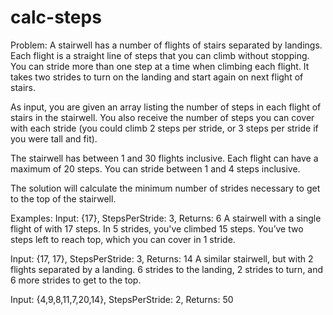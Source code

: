 # calc-steps

Problem:
A stairwell has a number of flights of stairs separated by landings. 
Each flight is a straight line of steps that you can climb without stopping.  You can stride more than one step at a time when climbing each flight.
It takes two strides to turn on the landing and start again on next flight of stairs.

As input, you are given an array listing the number of steps in each flight of stairs in the stairwell.  You also receive the number of steps you can cover with each stride (you could climb 2 steps per stride, or 3 steps per stride if you were tall and fit).

The stairwell has between 1 and 30 flights inclusive.  Each flight can have a maximum of 20 steps.  You can stride between 1 and 4 steps inclusive.

The solution will calculate the minimum number of strides necessary to get to the top of the stairwell.

Examples:
Input:  {17}, StepsPerStride: 3, Returns: 6
A stairwell with a single flight of with 17 steps. In 5 strides, you've climbed 15 steps. You’ve two steps left to reach top, which you can cover in 1 stride.

Input: {17, 17}, StepsPerStride: 3, Returns: 14
A similar stairwell, but with 2 flights separated by a landing. 6 strides to the landing, 2 strides to turn, and 6 more strides to get to the top.

Input: {4,9,8,11,7,20,14}, StepsPerStride: 2, Returns: 50
